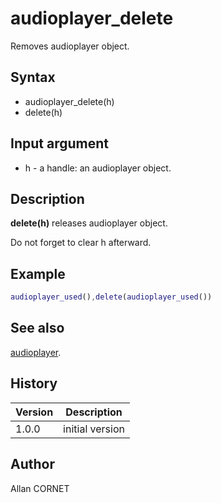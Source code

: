 

# audioplayer_delete

Removes audioplayer object.

## Syntax

- audioplayer_delete(h)
- delete(h)

## Input argument

 - h - a handle: an audioplayer object.

## Description


  <p><b>delete(h)</b> releases audioplayer object.</p>
  <p>Do not forget to clear h afterward.</p>


## Example

```matlab
audioplayer_used(),delete(audioplayer_used())
```

## See also

[audioplayer](audioplayer.md).
## History

|Version|Description|
|------|------|
|1.0.0|initial version|


## Author

Allan CORNET




